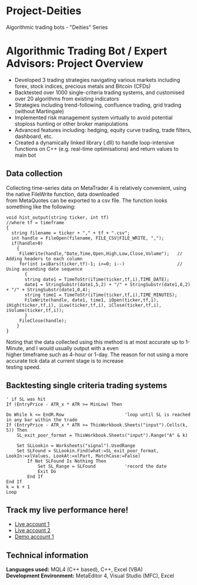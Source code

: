 # Project-Deities
Algorithmic trading bots - "Deities" Series

# Algorithmic Trading Bot / Expert Advisors: Project Overview
* Developed 3 trading strategies navigating various markets including forex, stock indices, precious metals and Bitcoin (CFDs)
* Backtested over 1000 single-criteria trading systems, and customised over 20 algorithms from existing indicators
* Strategies including trend-following, confluence trading, grid trading (without Martingale)
* Implemented risk management system virtually to avoid potential stoploss hunting or other broker manipulations
* Advanced features including: hedging, equity curve trading, trade filters, dashboard, etc.
* Created a dynamically linked library (.dll) to handle loop-intensive functions on C++ (e.g. real-time optimisations) and return values to main bot

## Data collection
Collecting time-series data on MetaTrader 4 is relatively convenient, using the native FileWrite function, data downloaded  
from MetaQuotes can be exported to a csv file. The function looks something like the following:
```
void hist_output(string ticker, int tf)                           //where tf = timeframe
{
  string filename = ticker + "," + tf + ".csv";
  int handle = FileOpen(filename, FILE_CSV|FILE_WRITE, ",");
  if(handle>0)
    {
     FileWrite(handle,"Date,Time,Open,High,Low,Close,Volume");   // Adding headers to each column
     for(int i=iBars(ticker,tf)-1; i>=0; i--)                    // Using ascending date sequence
       {
       string date1 = TimeToStr(iTime(ticker,tf,i),TIME_DATE);
       date1 = StringSubstr(date1,5,2) + "/" + StringSubstr(date1,8,2) + "/" + StringSubstr(date1,0,4);
       string time1 = TimeToStr(iTime(ticker,tf,i),TIME_MINUTES);
       FileWrite(handle, date1, time1, iOpen(ticker,tf,i), iHigh(ticker,tf,i), iLow(ticker,tf,i), iClose(ticker,tf,i), iVolume(ticker,tf,i));
       }
     FileClose(handle);
    }
}
```
Noting that the data collected using this method is at most accurate up to 1-Minute, and I would usually output with a even  
higher timeframe such as 4-hour or 1-day. The reason for not using a more accurate tick data at current stage is to increase  
testing speed. 

## Backtesting single criteria trading systems

```
' if SL was hit
If (EntryPrice - ATR_x * ATR >= MinLow) Then

Do While k <= EndR.Row                       'loop until SL is reached in any bar within the trade
If (EntryPrice - ATR_x * ATR >= ThisWorkbook.Sheets("input").Cells(k, 5)) Then
    SL_exit_poor_format = ThisWorkbook.Sheets("input").Range("A" & k)

    Set SLLookin = Worksheets("signal").UsedRange
    Set SLFound = SLLookin.Find(what:=SL_exit_poor_format, LookIn:=xlValues, LookAt:=xlPart, MatchCase:=False)
        If Not SLFound Is Nothing Then
            Set SL_Range = SLFound           'record the date
            Exit Do
        End If
End If
k = k + 1
Loop
``` 

## Track my live performance here!
* [Live account 1](https://www.mql5.com/en/signals/1530022?utm_source=www.twitter.com&utm_campaign=en.signals.sharing.desktop&date=1653775200)
* [Live account 2](https://www.mql5.com/en/signals/1350008?utm_source=www.twitter.com&utm_campaign=en.signals.sharing.desktop&date=1653775200)
* [Demo account 1](https://www.mql5.com/en/signals/1546848?utm_source=www.twitter.com&utm_campaign=en.signals.sharing.desktop&date=1653775200)

## Technical information
**Languages used:** MQL4 (C++ based), C++, Excel (VBA)  
**Development Environment:** MetaEditor 4, Visual Studio (MFC), Excel
